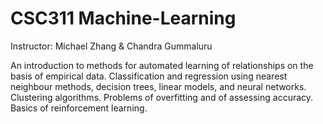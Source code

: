 # CSC311 Machine-Learning

Instructor: Michael Zhang & Chandra Gummaluru

An introduction to methods for automated learning of relationships on the basis of empirical data. Classification and regression using nearest neighbour methods, decision trees, linear models, and neural networks. Clustering algorithms. Problems of overfitting and of assessing accuracy. Basics of reinforcement learning.

